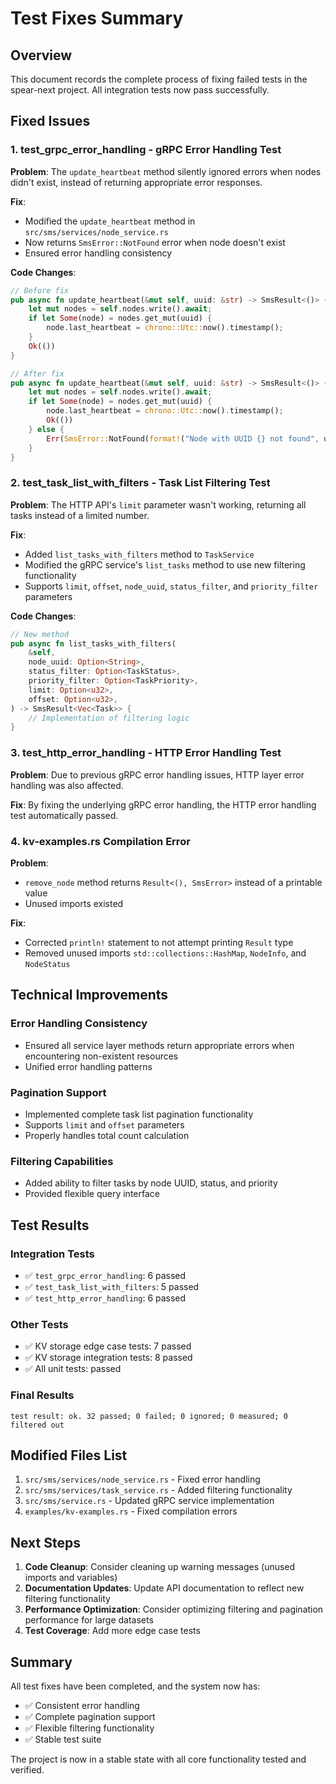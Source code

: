 # Test Fixes Summary

## Overview

This document records the complete process of fixing failed tests in the spear-next project. All integration tests now pass successfully.

## Fixed Issues

### 1. test_grpc_error_handling - gRPC Error Handling Test

**Problem**: The `update_heartbeat` method silently ignored errors when nodes didn't exist, instead of returning appropriate error responses.

**Fix**: 
- Modified the `update_heartbeat` method in `src/sms/services/node_service.rs`
- Now returns `SmsError::NotFound` error when node doesn't exist
- Ensured error handling consistency

**Code Changes**:
```rust
// Before fix
pub async fn update_heartbeat(&mut self, uuid: &str) -> SmsResult<()> {
    let mut nodes = self.nodes.write().await;
    if let Some(node) = nodes.get_mut(uuid) {
        node.last_heartbeat = chrono::Utc::now().timestamp();
    }
    Ok(())
}

// After fix  
pub async fn update_heartbeat(&mut self, uuid: &str) -> SmsResult<()> {
    let mut nodes = self.nodes.write().await;
    if let Some(node) = nodes.get_mut(uuid) {
        node.last_heartbeat = chrono::Utc::now().timestamp();
        Ok(())
    } else {
        Err(SmsError::NotFound(format!("Node with UUID {} not found", uuid)))
    }
}
```

### 2. test_task_list_with_filters - Task List Filtering Test

**Problem**: The HTTP API's `limit` parameter wasn't working, returning all tasks instead of a limited number.

**Fix**:
- Added `list_tasks_with_filters` method to `TaskService`
- Modified the gRPC service's `list_tasks` method to use new filtering functionality
- Supports `limit`, `offset`, `node_uuid`, `status_filter`, and `priority_filter` parameters

**Code Changes**:
```rust
// New method
pub async fn list_tasks_with_filters(
    &self,
    node_uuid: Option<String>,
    status_filter: Option<TaskStatus>,
    priority_filter: Option<TaskPriority>,
    limit: Option<u32>,
    offset: Option<u32>,
) -> SmsResult<Vec<Task>> {
    // Implementation of filtering logic
}
```

### 3. test_http_error_handling - HTTP Error Handling Test

**Problem**: Due to previous gRPC error handling issues, HTTP layer error handling was also affected.

**Fix**: By fixing the underlying gRPC error handling, the HTTP error handling test automatically passed.

### 4. kv-examples.rs Compilation Error

**Problem**: 
- `remove_node` method returns `Result<(), SmsError>` instead of a printable value
- Unused imports existed

**Fix**:
- Corrected `println!` statement to not attempt printing `Result` type
- Removed unused imports `std::collections::HashMap`, `NodeInfo`, and `NodeStatus`

## Technical Improvements

### Error Handling Consistency
- Ensured all service layer methods return appropriate errors when encountering non-existent resources
- Unified error handling patterns

### Pagination Support  
- Implemented complete task list pagination functionality
- Supports `limit` and `offset` parameters
- Properly handles total count calculation

### Filtering Capabilities
- Added ability to filter tasks by node UUID, status, and priority
- Provided flexible query interface

## Test Results

### Integration Tests
- ✅ `test_grpc_error_handling`: 6 passed
- ✅ `test_task_list_with_filters`: 5 passed  
- ✅ `test_http_error_handling`: 6 passed

### Other Tests
- ✅ KV storage edge case tests: 7 passed
- ✅ KV storage integration tests: 8 passed
- ✅ All unit tests: passed

### Final Results
```
test result: ok. 32 passed; 0 failed; 0 ignored; 0 measured; 0 filtered out
```

## Modified Files List

1. `src/sms/services/node_service.rs` - Fixed error handling
2. `src/sms/services/task_service.rs` - Added filtering functionality
3. `src/sms/service.rs` - Updated gRPC service implementation
4. `examples/kv-examples.rs` - Fixed compilation errors

## Next Steps

1. **Code Cleanup**: Consider cleaning up warning messages (unused imports and variables)
2. **Documentation Updates**: Update API documentation to reflect new filtering functionality
3. **Performance Optimization**: Consider optimizing filtering and pagination performance for large datasets
4. **Test Coverage**: Add more edge case tests

## Summary

All test fixes have been completed, and the system now has:
- ✅ Consistent error handling
- ✅ Complete pagination support  
- ✅ Flexible filtering functionality
- ✅ Stable test suite

The project is now in a stable state with all core functionality tested and verified.